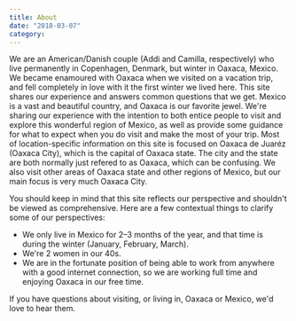 ```yaml
---
title: About
date: "2018-03-07"
category:
---
```


We are  an American/Danish couple (Addi and Camilla, respectively) who live permanently in Copenhagen, Denmark, but winter in Oaxaca, Mexico. We became enamoured with Oaxaca when we visited on a vacation trip, and fell completely in love with it the first winter we lived here. This site shares our experience and answers common questions that we get. Mexico is a vast and beautiful country, and Oaxaca is our favorite jewel. We're sharing our experience with the intention to both entice people to visit and explore this wonderful region of Mexico, as well as provide some guidance for what to expect when you do visit and make the most of your trip. Most of location-specific information on this site is focused on Oaxaca de Juaréz (Oaxaca City), which is the capital of Oaxaca state. The city and the state are both normally just refered to as Oaxaca, which can be confusing. We also visit other areas of Oaxaca state and other regions of Mexico, but our main focus is very much Oaxaca City.

You should keep in mind that this site reflects our perspective and shouldn't be viewed as comprehensive. Here are a few contextual things to clarify some of our perspectives:

- We only live in Mexico for 2–3 months of the year, and that time is during the winter (January, February, March).
- We're 2 women in our 40s.
- We are in the fortunate position of being able to work from anywhere with a good internet connection, so we are working full time and enjoying Oaxaca in our free time.

 If you have questions about visiting, or living in, Oaxaca or Mexico, we'd love to hear them. 